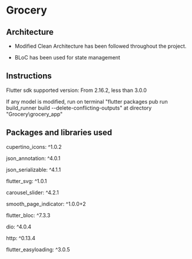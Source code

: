 # Grocery




## Architecture

- Modified Clean Architecture has been followed throughout the project.

- BLoC has been used for state management




## Instructions

Flutter sdk supported version: From 2.16.2, less than 3.0.0

If any model is modified, run on terminal "flutter packages pub run build_runner build --delete-conflicting-outputs" at directory "Grocery\grocery_app\"



## Packages and libraries used

  cupertino_icons: ^1.0.2
  
  json_annotation: ^4.0.1

  json_serializable: ^4.1.1
  
  flutter_svg: ^1.0.1
  
  carousel_slider: ^4.2.1
  
  smooth_page_indicator: ^1.0.0+2
  
  flutter_bloc: ^7.3.3
  
  dio: ^4.0.4
  
  http: ^0.13.4
  
  flutter_easyloading: ^3.0.5
